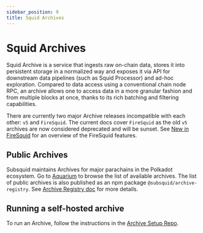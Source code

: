 ```yaml
---
sidebar_position: 9
title: Squid Archives
---
```



# Squid Archives

Squid Archive is a service that ingests raw on-chain data, stores it into persistent storage in a normalized way and exposes it via API for downstream data pipelines (such as Squid Processor) and ad-hoc exploration. Compared to data access using a conventional chain node RPC, an archive allows one to access data in a more granular fashion and from multiple blocks at once, thanks to its rich batching and filtering capabilities.


There are currently two major Archive releases incompatible with each other: `v5` and `FireSquid`. The current docs cover `FireSquid` as the old `v5` archives are now considered deprecated and will be sunset. See [New in FireSquid](/new-in-fire-squid) for an overview of the FireSquid features.

## Public Archives

Subsquid maintains Archives for major parachains in the Polkadot ecosystem. Go to [Aquarium](https://app.subsquid.io/aquarium/archives) to browse the list of available archives. The list of public archives is also published as an npm package `@subsquid/archive-registry`. See [Archive Registry doc](/archives/archive-registry) for more details. 

## Running a self-hosted archive

To run an Archive, follow the instructions in the [Archive Setup Repo](https://github.com/subsquid/squid-archive-setup).


